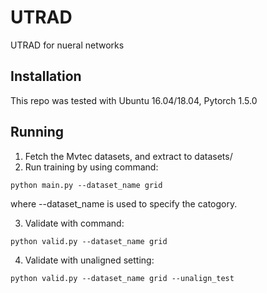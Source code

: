# UTRAD
UTRAD for nueral networks
## Installation
This repo was tested with Ubuntu 16.04/18.04, Pytorch 1.5.0
## Running 
1. Fetch the Mvtec datasets, and extract to datasets/
2. Run training by using command:
```
python main.py --dataset_name grid
```
where --dataset_name is used to specify the catogory.

3. Validate with command:
```
python valid.py --dataset_name grid
```
4. Validate with unaligned setting:
```
python valid.py --dataset_name grid --unalign_test
```
